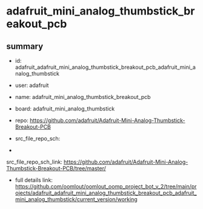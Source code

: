 # adafruit_mini_analog_thumbstick_breakout_pcb
 
## summary 
* id: adafruit_adafruit_mini_analog_thumbstick_breakout_pcb_adafruit_mini_analog_thumbstick
* user: adafruit
* name: adafruit_mini_analog_thumbstick_breakout_pcb
* board: adafruit_mini_analog_thumbstick
* repo: https://github.com/adafruit/Adafruit-Mini-Analog-Thumbstick-Breakout-PCB



* src_file_repo_sch: 
*
 src_file_repo_sch_link: https://github.com/adafruit/Adafruit-Mini-Analog-Thumbstick-Breakout-PCB/tree/master/
* full details link: https://github.com/oomlout/oomlout_oomp_project_bot_v_2/tree/main/projects/adafruit_adafruit_mini_analog_thumbstick_breakout_pcb_adafruit_mini_analog_thumbstick/current_version/working  






